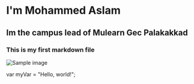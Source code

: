 # I'm Mohammed Aslam 
## Im the campus lead of Mulearn Gec Palakakkad
### This is my first markdown file

![Sample image](https://plus.unsplash.com/premium_photo-1671599016130-7882dbff302f?fm=jpg&q=60&w=3000&ixlib=rb-4.0.3&ixid=M3wxMjA3fDB8MHxzZWFyY2h8MXx8bW90aXZhdGlvbnxlbnwwfHwwfHx8MA%3D%3D)



var myVar = "Hello, world!";
